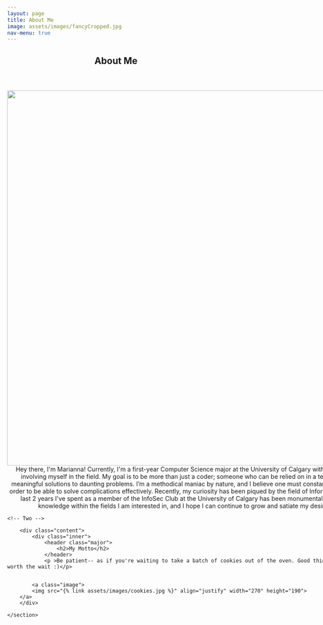 ```yaml
---
layout: page
title: About Me
image: assets/images/fancyCropped.jpg
nav-menu: true
---
```


<!-- Main -->
<div id="main" class="alt">

	
<!-- One -->
<section id="one">
<div class="inner">
		<header class="major">
			<h1>About Me</h1>
		</header>

<!-- Content -->
<div style="display:inline-block;vertical-align:top;">

<div>
</div>
<div style="display:inline-block;" >
<!-- Content -->
<center>
	<img border="0" src="{% link assets/images/fancyCropped.jpg %}" align="left" height="870"> Hey there, I'm Marianna! Currently, I'm a first-year Computer Science major at the University of Calgary with a deep interest in involving myself in the field. My goal is to be more than just a coder; someone who can be relied on in a team to contribute meaningful solutions to daunting problems. I’m a methodical maniac by nature, and I believe one must constantly keep learning in order to be able to solve complications effectively. Recently, my curiosity has been piqued by the field of Information Security. The last 2 years I've spent as a member of the InfoSec Club at the University of Calgary has been monumental in my search for knowledge within the fields I am interested in, and I hope I can continue to grow and satiate my desire to learn.
	</center>

	<!-- Two -->
<section id="two" class="spotlights">

		<div class="content">
			<div class="inner">
				<header class="major">
					<h2>My Motto</h2>
				</header>
				<p >Be patient-- as if you're waiting to take a batch of cookies out of the oven. Good things are always worth the wait :)</p>

			
			<a class="image">
			<img src="{% link assets/images/cookies.jpg %}" align="justify" width="270" height="190">
		</a>
		</div>
		
	</section>

